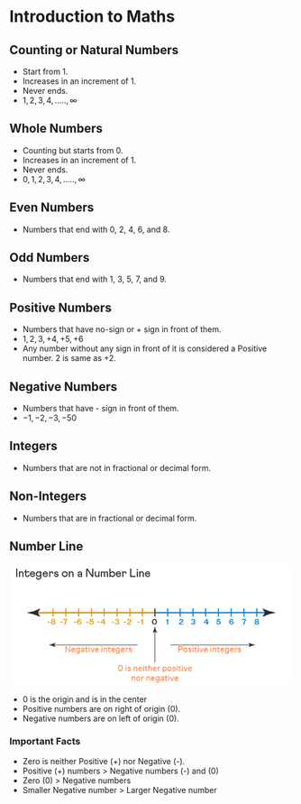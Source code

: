 # Introduction to Maths

## Counting or Natural Numbers

- Start from 1.
- Increases in an increment of 1.
- Never ends.
- $1, 2, 3, 4, ....., \infty$

## Whole Numbers

- Counting but starts from 0.
- Increases in an increment of 1.
- Never ends.
- $0, 1, 2, 3, 4, ....., \infty$

## Even Numbers

- Numbers that end with 0, 2, 4, 6, and 8.

## Odd Numbers

- Numbers that end with 1, 3, 5, 7, and 9.

## Positive Numbers

- Numbers that have no-sign or + sign in front of them.
- $1, 2, 3, +4, +5, +6$
- Any number without any sign in front of it is considered a Positive number. 2 is same as +2.

## Negative Numbers

- Numbers that have - sign in front of them.
- $-1, -2, -3, -50$

## Integers

- Numbers that are not in fractional or decimal form.

## Non-Integers

- Numbers that are in fractional or decimal form.

## Number Line

<img src="number_line.png" alt="Number Line">

- 0 is the origin and is in the center
- Positive numbers are on right of origin (0).
- Negative numbers are on left of origin (0).

### Important Facts

- Zero is neither Positive (+) nor Negative (-).
- Positive (+) numbers > Negative numbers (-) and (0)
- Zero (0) > Negative numbers
- Smaller Negative number > Larger Negative number
